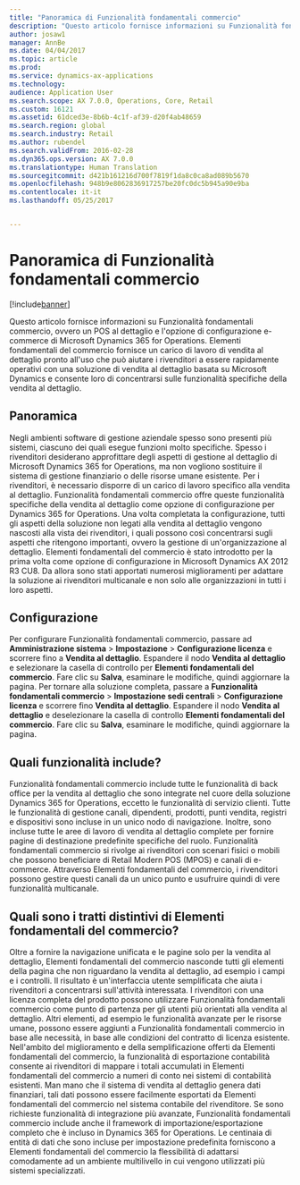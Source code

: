 ```yaml
---
title: "Panoramica di Funzionalità fondamentali commercio"
description: "Questo articolo fornisce informazioni su Funzionalità fondamentali commercio, ovvero un POS al dettaglio e l&quot;opzione di configurazione e-commerce di Microsoft Dynamics 365 for Operations. Elementi fondamentali del commercio fornisce un carico di lavoro di vendita al dettaglio pronto all&quot;uso che può aiutare i rivenditori a essere rapidamente operativi con una soluzione di vendita al dettaglio basata su Microsoft Dynamics e consente loro di concentrarsi sulle funzionalità specifiche della vendita al dettaglio."
author: josaw1
manager: AnnBe
ms.date: 04/04/2017
ms.topic: article
ms.prod: 
ms.service: dynamics-ax-applications
ms.technology: 
audience: Application User
ms.search.scope: AX 7.0.0, Operations, Core, Retail
ms.custom: 16121
ms.assetid: 61dced3e-8b6b-4c1f-af39-d20f4ab48659
ms.search.region: global
ms.search.industry: Retail
ms.author: rubendel
ms.search.validFrom: 2016-02-28
ms.dyn365.ops.version: AX 7.0.0
ms.translationtype: Human Translation
ms.sourcegitcommit: d421b161216d700f7819f1da8c0ca8ad089b5670
ms.openlocfilehash: 948b9e8062836917257be20fc0dc5b945a90e9ba
ms.contentlocale: it-it
ms.lasthandoff: 05/25/2017


---
```


# <a name="commerce-essentials-overview"></a>Panoramica di Funzionalità fondamentali commercio

[!include[banner](includes/banner.md)]


Questo articolo fornisce informazioni su Funzionalità fondamentali commercio, ovvero un POS al dettaglio e l'opzione di configurazione e-commerce di Microsoft Dynamics 365 for Operations. Elementi fondamentali del commercio fornisce un carico di lavoro di vendita al dettaglio pronto all'uso che può aiutare i rivenditori a essere rapidamente operativi con una soluzione di vendita al dettaglio basata su Microsoft Dynamics e consente loro di concentrarsi sulle funzionalità specifiche della vendita al dettaglio. 

<a name="overview"></a>Panoramica
--------

Negli ambienti software di gestione aziendale spesso sono presenti più sistemi, ciascuno dei quali esegue funzioni molto specifiche. Spesso i rivenditori desiderano approfittare degli aspetti di gestione al dettaglio di Microsoft Dynamics 365 for Operations, ma non vogliono sostituire il sistema di gestione finanziario o delle risorse umane esistente. Per i rivenditori, è necessario disporre di un carico di lavoro specifico alla vendita al dettaglio. Funzionalità fondamentali commercio offre queste funzionalità specifiche della vendita al dettaglio come opzione di configurazione per Dynamics 365 for Operations. Una volta completata la configurazione, tutti gli aspetti della soluzione non legati alla vendita al dettaglio vengono nascosti alla vista dei rivenditori, i quali possono così concentrarsi sugli aspetti che ritengono importanti, ovvero la gestione di un'organizzazione al dettaglio. Elementi fondamentali del commercio è stato introdotto per la prima volta come opzione di configurazione in Microsoft Dynamics AX 2012 R3 CU8. Da allora sono stati apportati numerosi miglioramenti per adattare la soluzione ai rivenditori multicanale e non solo alle organizzazioni in tutti i loro aspetti.

## <a name="configuration"></a>Configurazione
Per configurare Funzionalità fondamentali commercio, passare ad **Amministrazione sistema** &gt; **Impostazione** &gt; **Configurazione licenza** e scorrere fino a **Vendita al dettaglio**. Espandere il nodo **Vendita al dettaglio** e selezionare la casella di controllo per **Elementi fondamentali del commercio**. Fare clic su **Salva**, esaminare le modifiche, quindi aggiornare la pagina. Per tornare alla soluzione completa, passare a **Funzionalità fondamentali commercio** &gt; **Impostazione sedi centrali** &gt; **Configurazione licenza** e scorrere fino **Vendita al dettaglio**. Espandere il nodo **Vendita al dettaglio** e deselezionare la casella di controllo **Elementi fondamentali del commercio**. Fare clic su **Salva**, esaminare le modifiche, quindi aggiornare la pagina.

## <a name="what-is-included"></a>Quali funzionalità include?
Funzionalità fondamentali commercio include tutte le funzionalità di back office per la vendita al dettaglio che sono integrate nel cuore della soluzione Dynamics 365 for Operations, eccetto le funzionalità di servizio clienti. Tutte le funzionalità di gestione canali, dipendenti, prodotti, punti vendita, registri e dispositivi sono incluse in un unico nodo di navigazione. Inoltre, sono incluse tutte le aree di lavoro di vendita al dettaglio complete per fornire pagine di destinazione predefinite specifiche del ruolo. Funzionalità fondamentali commercio si rivolge ai rivenditori con scenari fisici o mobili che possono beneficiare di Retail Modern POS (MPOS) e canali di e-commerce. Attraverso Elementi fondamentali del commercio, i rivenditori possono gestire questi canali da un unico punto e usufruire quindi di vere funzionalità multicanale.

## <a name="how-is-commerce-essentials-different"></a>Quali sono i tratti distintivi di Elementi fondamentali del commercio?
Oltre a fornire la navigazione unificata e le pagine solo per la vendita al dettaglio, Elementi fondamentali del commercio nasconde tutti gli elementi della pagina che non riguardano la vendita al dettaglio, ad esempio i campi e i controlli. Il risultato è un'interfaccia utente semplificata che aiuta i rivenditori a concentrarsi sull'attività interessata. I rivenditori con una licenza completa del prodotto possono utilizzare Funzionalità fondamentali commercio come punto di partenza per gli utenti più orientati alla vendita al dettaglio. Altri elementi, ad esempio le funzionalità avanzate per le risorse umane, possono essere aggiunti a Funzionalità fondamentali commercio in base alle necessità, in base alle condizioni del contratto di licenza esistente. Nell'ambito del miglioramento e della semplificazione offerti da Elementi fondamentali del commercio, la funzionalità di esportazione contabilità consente ai rivenditori di mappare i totali accumulati in Elementi fondamentali del commercio a numeri di conto nei sistemi di contabilità esistenti. Man mano che il sistema di vendita al dettaglio genera dati finanziari, tali dati possono essere facilmente esportati da Elementi fondamentali del commercio nel sistema contabile del rivenditore. Se sono richieste funzionalità di integrazione più avanzate, Funzionalità fondamentali commercio include anche il framework di importazione/esportazione completo che è incluso in Dynamics 365 for Operations. Le centinaia di entità di dati che sono incluse per impostazione predefinita forniscono a Elementi fondamentali del commercio la flessibilità di adattarsi comodamente ad un ambiente multilivello in cui vengono utilizzati più sistemi specializzati.




